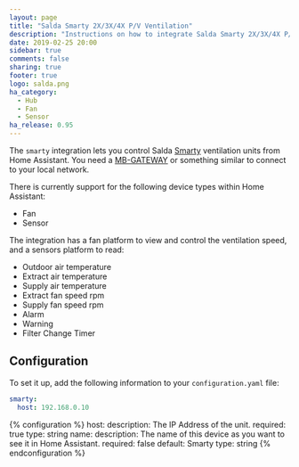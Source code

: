 ```yaml
---
layout: page
title: "Salda Smarty 2X/3X/4X P/V Ventilation"
description: "Instructions on how to integrate Salda Smarty 2X/3X/4X P/V ventilation systems into Home Assistant."
date: 2019-02-25 20:00
sidebar: true
comments: false
sharing: true
footer: true
logo: salda.png
ha_category:
  - Hub
  - Fan
  - Sensor
ha_release: 0.95
---
```


The `smarty` integration lets you control Salda [Smarty](http://www.salda.lt/en/products/category/compact-counter-flow-units) ventilation units from Home Assistant. You need a [MB-GATEWAY](http://www.salda.lt/en/products/item/5637227077) or something similar to connect to your local network.

There is currently support for the following device types within Home Assistant:

- Fan
- Sensor

The integration has a fan platform to view and control the ventilation speed, and a sensors platform to read:

- Outdoor air temperature
- Extract air temperature
- Supply air temperature
- Extract fan speed rpm
- Supply fan speed rpm
- Alarm
- Warning
- Filter Change Timer

## Configuration

To set it up, add the following information to your `configuration.yaml` file:

```yaml
smarty:
  host: 192.168.0.10
```

{% configuration %}
host:
  description: The IP Address of the unit.
  required: true
  type: string
name:
  description: The name of this device as you want to see it in Home Assistant.
  required: false
  default: Smarty
  type: string
{% endconfiguration %}

